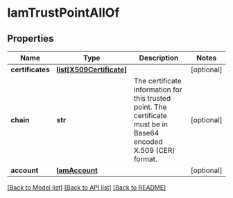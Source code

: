 # IamTrustPointAllOf

## Properties
Name | Type | Description | Notes
------------ | ------------- | ------------- | -------------
**certificates** | [**list[X509Certificate]**](X509Certificate.md) |  | [optional] 
**chain** | **str** | The certificate information for this trusted point. The certificate must be in Base64 encoded X.509 (CER) format.    | [optional] 
**account** | [**IamAccount**](.md) |  | [optional] 

[[Back to Model list]](../README.md#documentation-for-models) [[Back to API list]](../README.md#documentation-for-api-endpoints) [[Back to README]](../README.md)


